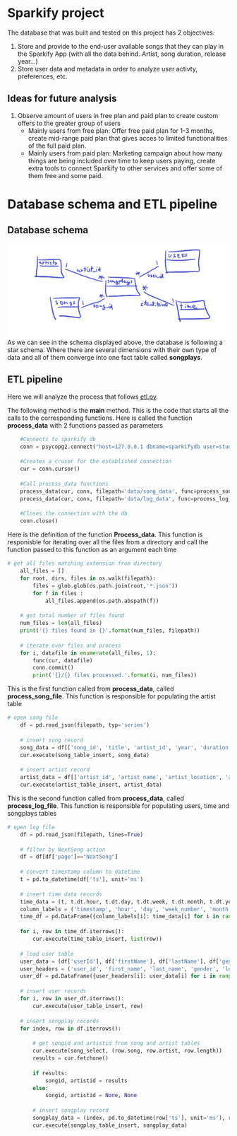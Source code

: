 # Sparkify project

The database that was built and tested on this project has 2 objectives:
1. Store and provide to the end-user available songs that they can play in the Sparkify App (with all the data behind. Artist, song duration, release year...)
2. Store user data and metadata in order to analyze user activty, preferences, etc.

## Ideas for future analysis
1. Observe amount of users in free plan and paid plan to create custom offers to the greater group of users
    - Mainly users from free plan: Offer free paid plan for 1-3 months, create mid-range paid plan that gives acces to limited functionalities of the full paid plan.
    - Mainly users from paid plan: Marketing campaign about how many things are being included over time to keep users paying, create extra tools to connect Sparkify to other services and offer some of them free and some paid.

# Database schema and ETL pipeline

## Database schema

![schema](db_schema.png "Database schema")
As we can see in the schema displayed above, the database is following a star schema. Where there are several dimensions with their own type of data and all of them converge into one fact table called **songplays**.

## ETL pipeline

Here we will analyze the process that follows [etl.py](etl.py).

The following method is the **main** method. This is the code that starts all the calls to the corresponding functions. Here is called the function **process_data** with 2 functions passed as parameters
```python
    #Connects to sparkify db
    conn = psycopg2.connect("host=127.0.0.1 dbname=sparkifydb user=student password=student")
    
    #Creates a crusor for the established connection
    cur = conn.cursor()
    
    #Call process_data functions
    process_data(cur, conn, filepath='data/song_data', func=process_song_file)
    process_data(cur, conn, filepath='data/log_data', func=process_log_file)

    #Closes the connection with the db
    conn.close()
```

Here is the definition of the function **Process_data**. This function is responisble for iterating over all the files from a directory and call the function passed to this function as an argument each time
```python
# get all files matching extension from directory
    all_files = []
    for root, dirs, files in os.walk(filepath):
        files = glob.glob(os.path.join(root,'*.json'))
        for f in files :
            all_files.append(os.path.abspath(f))

    # get total number of files found
    num_files = len(all_files)
    print('{} files found in {}'.format(num_files, filepath))

    # iterate over files and process
    for i, datafile in enumerate(all_files, 1):
        func(cur, datafile)
        conn.commit()
        print('{}/{} files processed.'.format(i, num_files))
```

This is the first function called from **process_data**, called **process_song_file**. This function is responsible for populating the artist table
```python
# open song file
    df = pd.read_json(filepath, typ='series')

    # insert song record
    song_data = df[['song_id', 'title', 'artist_id', 'year', 'duration']].values.tolist()
    cur.execute(song_table_insert, song_data)
    
    # insert artist record
    artist_data = df[['artist_id', 'artist_name', 'artist_location', 'artist_latitude', 'artist_longitude']].values.tolist()
    cur.execute(artist_table_insert, artist_data)
```

This is the second function called from **process_data**, called **process_log_file**. This function is responsible for populating users, time and songplays tables
```python
# open log file
    df = pd.read_json(filepath, lines=True)

    # filter by NextSong action
    df = df[df['page']=="NextSong"]

    # convert timestamp column to datetime
    t = pd.to_datetime(df['ts'], unit='ms')
    
    # insert time data records
    time_data = (t, t.dt.hour, t.dt.day, t.dt.week, t.dt.month, t.dt.year, t.dt.weekday)
    column_labels = ('timestamp', 'hour', 'day', 'week_number', 'month', 'year', 'weekday')
    time_df = pd.DataFrame({column_labels[i]: time_data[i] for i in range(len(column_labels))})

    for i, row in time_df.iterrows():
        cur.execute(time_table_insert, list(row))

    # load user table
    user_data = (df['userId'], df['firstName'], df['lastName'], df['gender'], df['level'])
    user_headers = ('user_id', 'first_name', 'last_name', 'gender', 'level')
    user_df = pd.DataFrame({user_headers[i]: user_data[i] for i in range(len(user_headers))}) 

    # insert user records
    for i, row in user_df.iterrows():
        cur.execute(user_table_insert, row)

    # insert songplay records
    for index, row in df.iterrows():
        
        # get songid and artistid from song and artist tables
        cur.execute(song_select, (row.song, row.artist, row.length))
        results = cur.fetchone()
        
        if results:
            songid, artistid = results
        else:
            songid, artistid = None, None

        # insert songplay record
        songplay_data = (index, pd.to_datetime(row['ts'], unit='ms'), row['userId'], row['level'], songid, artistid, row['sessionId'], row['location'], row['userAgent'])
        cur.execute(songplay_table_insert, songplay_data)
```